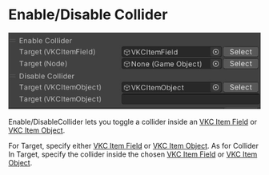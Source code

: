 # Enable/Disable Collider

![EnableDisableCollider](img/EnableDisableCollider.jpg)

Enable/DisableCollider lets you toggle a collider inside an [VKC Item Field](../../VKCComponents/VKCItemField.md) or [VKC Item Object](../../VKCComponents/VKCItemObject.md).

For Target, specify either [VKC Item Field](../../VKCComponents/VKCItemField.md) or [VKC Item Object](../../VKCComponents/VKCItemObject.md). As for Collider In Target, specify the collider inside the chosen [VKC Item Field](../../VKCComponents/VKCItemField.md) or [VKC Item Object](../../VKCComponents/VKCItemObject.md).
